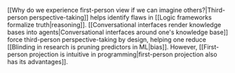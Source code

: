 ---
---

[[Why do we experience first-person view if we can imagine others?|Third-person perspective-taking]] helps identify flaws in [[Logic frameworks formalize truth|reasoning]]. [[Conversational interfaces render knowledge bases into agents|Conversational interfaces around one's knowledge base]] force third-person perspective-taking by design, helping one reduce [[Blinding in research is pruning predictors in ML|bias]]. However, [[First-person projection is intuitive in programming|first-person projection also has its advantages]].